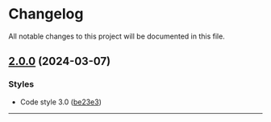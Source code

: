 <!--- BEGIN HEADER -->
# Changelog

All notable changes to this project will be documented in this file.
<!--- END HEADER -->

## [2.0.0](https://github.com/liquiddesign/storm/compare/v1.2.24...v2.0.0) (2024-03-07)

### Styles

* Code style 3.0 ([be23e3](https://github.com/liquiddesign/storm/commit/be23e339461b88bb6b1266bf90f44a4ed7274eeb))


---

